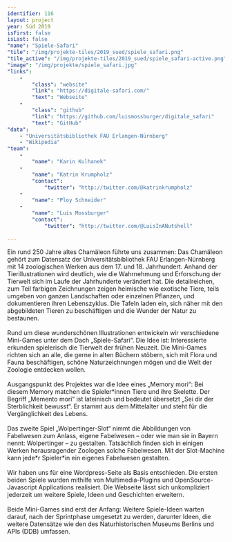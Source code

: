 ```yaml
---
identifier: 116
layout: project
year: Süd 2019
isFirst: false
isLast: false
"name": "Spiele-Safari"
"tile": "/img/projekte-tiles/2019_sued/spiele_safari.png"
"tile_active": "/img/projekte-tiles/2019_sued/spiele_safari-active.png"
"image": "/img/projekte/spiele_safari.jpg"
"links":
    -
        "class": "website"
        "link": "https://digitale-safari.com/"
        "text": "Webseite"
    -
        "class": "github"
        "link": "https://github.com/luismossburger/digitale_safari"
        "text": "GitHub"    
"data":
    - "Universitätsbibliothek FAU Erlangen-Nürnberg"
    - "Wikipedia"
"team":
    -
        "name": "Karin Kulhanek"
    -
        "name": "Katrin Krumpholz"
        "contact":
            "twitter": "http://twitter.com/@katrinkrumpholz"
    -
        "name": "Ploy Schneider"
    -
        "name": "Luis Mossburger"
        "contact":
            "twitter": "http://twitter.com/@LuisInANutshell"
           
---
```

Ein rund 250 Jahre altes Chamäleon führte uns zusammen: Das Chamäleon gehört zum Datensatz der Universitätsbibliothek FAU Erlangen-Nürnberg mit 14 zoologischen Werken aus dem 17. und 18. Jahrhundert. Anhand der Tierillustrationen wird deutlich, wie die Wahrnehmung und Erforschung der Tierwelt sich im Laufe der Jahrhunderte verändert hat. Die detailreichen, zum Teil farbigen Zeichnungen zeigen heimische wie exotische Tiere, teils umgeben von ganzen Landschaften oder einzelnen Pflanzen, und dokumentieren ihren Lebenszyklus. Die Tafeln laden ein, sich näher mit den abgebildeten Tieren zu beschäftigen und die Wunder der Natur zu bestaunen.
<br/><br/>
Rund um diese wunderschönen Illustrationen entwickeln wir verschiedene Mini-Games unter dem Dach „Spiele-Safari“. Die Idee ist: Interessierte erkunden spielerisch die Tierwelt der frühen Neuzeit. Die Mini-Games richten sich an alle, die gerne in alten Büchern stöbern, sich mit Flora und Fauna beschäftigen, schöne Naturzeichnungen mögen und die Welt der Zoologie entdecken wollen.
<br/><br/>
Ausgangspunkt des Projektes war die Idee eines „Memory mori“: Bei diesem Memory matchen die Spieler\*innen Tiere und ihre Skelette. Der Begriff „Memento mori“ ist lateinisch und bedeutet übersetzt „Sei dir der Sterblichkeit bewusst“. Er stammt aus dem Mittelalter und steht für die Vergänglichkeit des Lebens.
<br/><br/>
Das zweite Spiel „Wolpertinger-Slot“ nimmt die Abbildungen von Fabelwesen zum Anlass, eigene Fabelwesen – oder wie man sie in Bayern nennt: Wolpertinger – zu gestalten. Tatsächlich finden sich in einigen Werken herausragender Zoologen solche Fabelwesen. Mit der Slot-Machine kann jede\*r Spieler\*in ein eigenes Fabelwesen gestalten.
<br/><br/>
Wir haben uns für eine Wordpress-Seite als Basis entschieden. Die ersten beiden Spiele wurden mithilfe von Multimedia-Plugins und OpenSource-Javascript Applications realisiert. Die Webseite lässt sich unkompliziert jederzeit um weitere Spiele, Ideen und Geschichten erweitern.
<br/><br/>
Beide Mini-Games sind erst der Anfang: Weitere Spiele-Ideen warten darauf, nach der Sprintphase umgesetzt zu werden, darunter Ideen, die weitere Datensätze wie den des Naturhistorischen Museums Berlins und APIs (DDB) umfassen.

